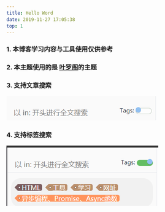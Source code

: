 ```yaml
---
title: Hello Word
date: 2019-11-27 17:05:38
top: 1
---
```

### 1. 本博客学习内容与工具使用仅供参考

### 2. 本主题使用的是 [叶罗阁](https://yelog.org/ )的主题


### 3. 支持文章搜索

![](https://raw.githubusercontent.com/fangshiqian/mtup/master/mtup/%E7%88%B1%E4%BB%95%E8%BE%BE)

### 4. 支持标签搜索

![](https://raw.githubusercontent.com/fangshiqian/mtup/master/mtup/zx34dq65wd)

### 